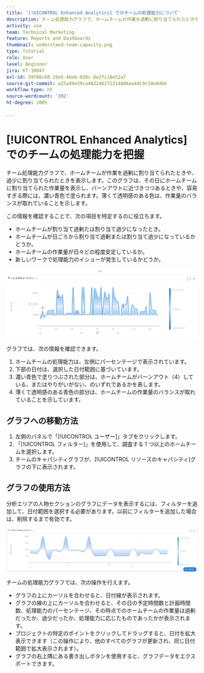 ```yaml
---
title: '[!UICONTROL Enhanced Analytics] でのチームの処理能力について'
description: チーム処理能力グラフで、ホームチームが作業を過剰に割り当てられたときや、過少に割り当てられたときを表示する方法を説明します。
activity: use
team: Technical Marketing
feature: Reports and Dashboards
thumbnail: understand-team-capacity.png
type: Tutorial
role: User
level: Beginner
jira: KT-10047
exl-id: 59f86c60-19a5-4be6-920c-8e2fc18e52a7
source-git-commit: a25a49e59ca483246271214886ea4dc9c10e8d66
workflow-type: ht
source-wordcount: '392'
ht-degree: 100%

---
```


# [!UICONTROL Enhanced Analytics] でのチームの処理能力を把握

チーム処理能力グラフで、ホームチームが作業を過剰に割り当てられたときや、過少に割り当てられたときを表示します。このグラフは、その日にホームチームに割り当てられた作業量を表示し、バーンアウトに近づきつつあるときや、容易すぎる際には、濃い青色で塗られます。薄くて透明感のある色は、作業量のバランスが取れていることを示します。

この情報を確認することで、次の項目を特定するのに役立ちます。

* ホームチームが割り当て過剰たは割り当て過少になったとき。
* ホームチームが日ごろから割り当て過剰または割り当て過少になっているかどうか。
* ホームチームの作業量が日々どの程度安定しているか。
* 新しいワークで処理能力のイシューが発生しているかどうか。

![下の箇条書きで説明されているエリアに数値が表示された、チームの処理能力のグラフを示す画像](assets/section-3-4.png)

グラフでは、次の情報を確認できます。

1. ホームチームの処理能力は、左側にパーセンテージで表示されています。
1. 下部の日付は、選択した日付範囲に基づいています。
1. 濃い青色で塗りつぶされた部分は、ホームチームがバーンアウト（4）している、またはやりがいがない、のいずれであるかを表します。
1. 薄くて透明感のある青色の部分は、ホームチームの作業量のバランスが取れていることを示しています。

## グラフへの移動方法

1. 左側のパネルで「[!UICONTROL ユーザー]」タブをクリックします。
1. 「[!UICONTROL フィルター]」を使用して、調査する 1 つ以上のホームチームを選択します。
1. チームのキャパシティグラフが、[!UICONTROL リソースのキャパシティ]グラフの下に表示されます。

## グラフの使用方法

分析エリアの人物セクションのグラフにデータを表示するには、フィルターを追加して、日付範囲を選択する必要があります。以前にフィルターを追加した場合は、削除するまで有効です。

![チームの処理能力グラフを示す画像](assets/section-3-5.png)

チームの処理能力グラフでは、次の操作を行えます。

* グラフの上にカーソルを合わせると、日付線が表示されます。
* グラフの線の上にカーソルを合わせると、その日の予定時間数と計画時間数、処理能力のパーセンテージ、その時点でのホームチームの作業量は過剰だったか、過少だったか、処理能力に応じたものであったかが表示されます。
* プロジェクトの特定のポイントをクリックしてドラッグすると、日付を拡大表示できます（この操作により、他のすべてのグラフが更新され、同じ日付範囲で拡大表示されます）。
* グラフの右上隅にある書き出しボタンを使用すると、グラフデータをエクスポートできます。
